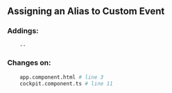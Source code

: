 ## Assigning an Alias to Custom Event ##



### Addings: ###
```sh
    --
```

### Changes on: ###
```sh
    app.component.html # line 3 
    cockpit.component.ts # line 11
```
